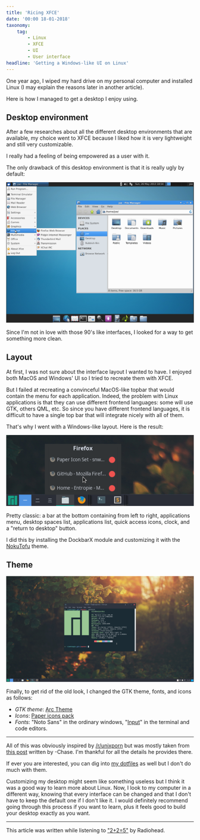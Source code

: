 ```yaml
---
title: 'Ricing XFCE'
date: '00:00 18-01-2018'
taxonomy:
    tag:
        - Linux
        - XFCE
        - UI
        - User interface
headline: 'Getting a Windows-like UI on Linux'
---
```


One year ago, I wiped my hard drive on my personal computer and installed Linux (I may explain the reasons later in another article).

Here is how I managed to get a desktop I enjoy using.

## Desktop environment
After a few researches about all the different desktop environments that are available, my choice went to XFCE because I liked how it is very lightweight and still very customizable.

I really had a feeling of being empowered as a user with it.

The only drawback of this desktop environment is that it is really ugly by default:

![](xfce_default.png)

Since I'm not in love with those 90's like interfaces, I looked for a way to get something more clean.

## Layout
At first, I was not sure about the interface layout I wanted to have. I enjoyed both MacOS and Windows' UI so I tried to recreate them with XFCE.

But I failed at recreating a convinceful MacOS-like topbar that would contain the menu for each application.
Indeed, the problem with Linux applications is that they can use different frontend languages: some will use GTK, others QML, etc.
So since you have different frontend languages, it is difficult to have a single top bar that will integrate nicely with all of them.

That's why I went with a Windows-like layout. Here is the result:

![](dockbarx.png)

Pretty classic: a bar at the bottom containing from left to right, applications menu, desktop spaces list, applications list, quick access icons, clock, and a "return to desktop" button.

I did this by installing the DockbarX module and customizing it with the [NokuTofu](https://github.com/bhajneet/Noku-Tofu) theme.

## Theme
![](my_desktop.png)

Finally, to get rid of the old look, I changed the GTK theme, fonts, and icons as follows:
- _GTK theme_: [Arc Theme](https://github.com/horst3180/arc-theme)
- _Icons_: [Paper icons pack](https://snwh.org/paper)
- _Fonts_: "Noto Sans" in the ordinary windows, "[Input](http://input.fontbureau.com/)" in the terminal and code editors.

---

All of this was obviously inspired by [/r/unixporn](https://www.reddit.com/r/unixporn/) but was mostly taken from [this post](https://www.reddit.com/r/unixporn/comments/644d1o/xfce_1_year_of_linux_6_mos_of_stable_rice) written by -Chase.
I'm thankful for all the details he provides there.

If ever you are interested, you can dig into [my dotfiles](https://github.com/qbarbosa/dotfiles) as well but I don't do much with them.

Customizing my desktop might seem like something useless but I think it was a good way to learn more about Linux. 
Now, I look to my computer in a different way, knowing that every interface can be changed and that I don't have to keep the default one if I don't like it.
I would definitely recommend going through this process if you want to learn, plus it feels good to build your desktop exactly as you want. 

---

This article was written while listening to ["2+2=5"](https://www.youtube.com/watch?v=lstDdzedgcE) by Radiohead.
